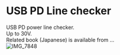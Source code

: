 # USB PD Line checker
USB PD power line checker.<br>
Up to 30V.<br>
Related book (Japanese) is available from ... <br>
![IMG_7848](https://github.com/user-attachments/assets/14f3c131-aee4-47c5-9403-095fae77ce8a)

